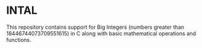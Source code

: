 # INTAL
This repository contains support for Big Integers (numbers greater than 18446744073709551615) in C along with basic mathematical operations and functions.
